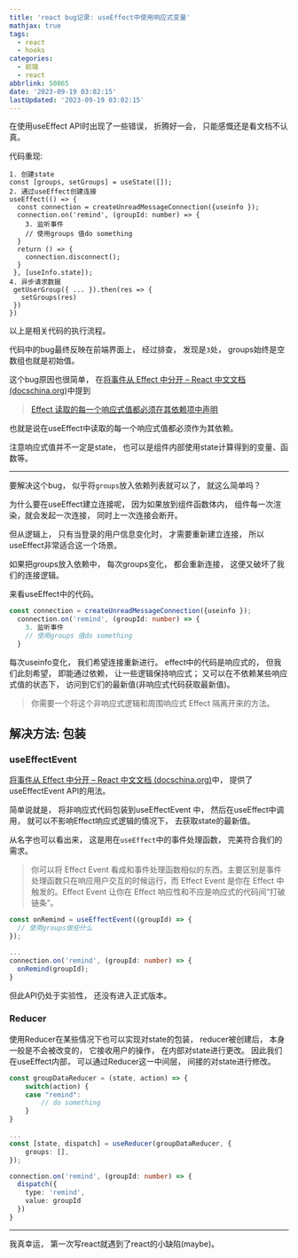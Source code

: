 ```yaml
---
title: 'react bug记录: useEffect中使用响应式变量'
mathjax: true
tags:
  - react
  - hooks
categories:
  - 前端
  - react
abbrlink: 50865
date: '2023-09-19 03:02:15'
lastUpdated: '2023-09-19 03:02:15'
---
```


在使用useEffect API时出现了一些错误， 折腾好一会， 只能感慨还是看文档不认真。

<!--more-->

代码重现: 

```react
1. 创建state
const [groups, setGroups] = useState([]);
2. 通过useEffect创建连接                                      
useEffect(() => {
  const connection = createUnreadMessageConnection({useinfo });
  connection.on('remind', (groupId: number) => {
  	3. 监听事件
    // 使用groups 值do something 
  } 
  return () => {
    connection.disconnect();
  }
 }, [useInfo.state]);  
4. 异步请求数据
 getUserGroup({ ... }).then(res => {
   setGroups(res)
 })                                      
})
```

以上是相关代码的执行流程。

代码中的bug最终反映在前端界面上， 经过排查， 发现是`3`处， groups始终是空数组也就是初始值。

这个bug原因也很简单， 在[将事件从 Effect 中分开 – React 中文文档 (docschina.org)](https://react.docschina.org/learn/separating-events-from-effects)中提到

>  [Effect 读取的每一个响应式值都必须在其依赖项中声明](https://react.docschina.org/learn/lifecycle-of-reactive-effects#react-verifies-that-you-specified-every-reactive-value-as-a-dependency)

也就是说在useEffect中读取的每一个响应式值都必须作为其依赖。

注意响应式值并不一定是state， 也可以是组件内部使用state计算得到的变量、函数等。

---

要解决这个bug， 似乎将`groups`放入依赖列表就可以了， 就这么简单吗？

为什么要在useEffect建立连接呢， 因为如果放到组件函数体内， 组件每一次渲染，就会发起一次连接， 同时上一次连接会断开。

但从逻辑上， 只有当登录的用户信息变化时， 才需要重新建立连接， 所以useEffect非常适合这一个场景。

如果把groups放入依赖中， 每次groups变化， 都会重新连接， 这便又破坏了我们的连接逻辑。

来看useEffect中的代码。

```typescript
const connection = createUnreadMessageConnection({useinfo });
  connection.on('remind', (groupId: number) => {
  	3. 监听事件
    // 使用groups 值do something 
  } 
```

每次useinfo变化， 我们希望连接重新进行。 effect中的代码是响应式的， 但我们此刻希望， 即能通过依赖， 让一些逻辑保持响应式； 又可以在不依赖某些响应式值的状态下， 访问到它们的最新值(非响应式代码获取最新值)。

> 你需要一个将这个非响应式逻辑和周围响应式 Effect 隔离开来的方法。

## 解决方法: 包装

### useEffectEvent

[将事件从 Effect 中分开 – React 中文文档 (docschina.org)](https://react.docschina.org/learn/separating-events-from-effects#declaring-an-effect-event)中， 提供了useEffectEvent API的用法。

简单说就是， 将非响应式代码包装到useEffectEvent 中， 然后在useEffect中调用， 就可以不影响Effect响应式逻辑的情况下， 去获取state的最新值。

从名字也可以看出来， 这是用在`useEffect`中的事件处理函数， 完美符合我们的需求。

> 你可以将 Effect Event 看成和事件处理函数相似的东西。主要区别是事件处理函数只在响应用户交互的时候运行，而 Effect Event 是你在 Effect 中触发的。Effect Event 让你在 Effect 响应性和不应是响应式的代码间“打破链条”。

```typescript
const onRemind = useEffectEvent((groupId) => {
  // 使用groups做些什么
});

...
connection.on('remind', (groupId: number) => {
  onRemind(groupId);
} 
```

但此API仍处于实验性， 还没有进入正式版本。

### Reducer

使用Reducer在某些情况下也可以实现对state的包装， reducer被创建后， 本身一般是不会被改变的， 它接收用户的操作， 在内部对state进行更改。 因此我们在useEffect内部， 可以通过Reducer这一中间层， 间接的对state进行修改。

```typescript
const groupDataReducer = (state, action) => {
	switch(action) {
	case "remind":
		// do something
	}
}

...
const [state, dispatch] = useReducer(groupDataReducer, {
	groups: [],
});

connection.on('remind', (groupId: number) => {
  dispatch({
    type: 'remind',
    value: groupId
  })
} 
```

---

我真幸运， 第一次写react就遇到了react的小缺陷(maybe)。
